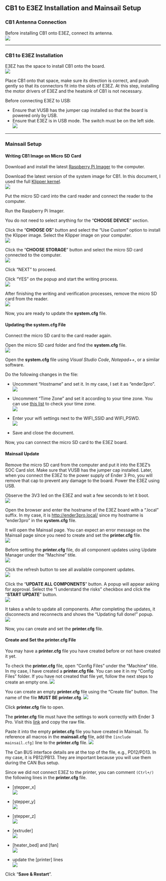 ## CB1 to E3EZ Installation and Mainsail Setup
### CB1 Antenna Connection
Before installing CB1 onto E3EZ, connect its antenna.\
![](https://github.com/CanBayraktarkatal/MantaE3EZ-with-CB1-and-HermitCrab2-CANBus-setup-for-Ender3Pro/blob/main/Images/1.png)

---

### CB1 to E3EZ Installation
E3EZ has the space to install CB1 onto the board.\
![](https://github.com/CanBayraktarkatal/MantaE3EZ-with-CB1-and-HermitCrab2-CANBus-setup-for-Ender3Pro/blob/main/Images/2.png)

Place CB1 onto that space, make sure its direction is correct, and push gently so that its connectors fit into the slots of E3EZ. At this step, installing the motor drivers of E3EZ and the heatsink of CB1 is not necessary.

Before connecting E3EZ to USB:
- Ensure that VUSB has the jumper cap installed so that the board is powered only by USB.
- Ensure that E3EZ is in USB mode. The switch must be on the left side.\
![](https://github.com/CanBayraktarkatal/MantaE3EZ-with-CB1-and-HermitCrab2-CANBus-setup-for-Ender3Pro/blob/main/Images/3.png)

---

### Mainsail Setup
#### Writing CB1 Image on Micro SD Card
Download and install the latest [Raspberry Pi Imager](https://www.raspberrypi.com/software/ "Raspberry Pi Imager") to the computer.

Download the latest version of the system image for CB1. In this document, I used the full [Klipper kernel](https://github.com/bigtreetech/CB1/releases "CB1 Klipper Kernel").\
![](https://github.com/CanBayraktarkatal/MantaE3EZ-with-CB1-and-HermitCrab2-CANBus-setup-for-Ender3Pro/blob/main/Images/4.png)

Put the micro SD card into the card reader and connect the reader to the computer.

Run the Raspberry Pi Imager.

You do not need to select anything for the “**CHOOSE DEVICE**” section.

Click the “**CHOOSE OS**” button and select the “Use Custom” option to install the Klipper image. Select the Klipper image on your computer.\
![](https://github.com/CanBayraktarkatal/MantaE3EZ-with-CB1-and-HermitCrab2-CANBus-setup-for-Ender3Pro/blob/main/Images/5.png)

Click the “**CHOOSE STORAGE**” button and select the micro SD card connected to the computer.\
![](https://github.com/CanBayraktarkatal/MantaE3EZ-with-CB1-and-HermitCrab2-CANBus-setup-for-Ender3Pro/blob/main/Images/6.png)

Click “NEXT” to proceed.

Click “YES” on the popup and start the writing process.\
![](https://github.com/CanBayraktarkatal/MantaE3EZ-with-CB1-and-HermitCrab2-CANBus-setup-for-Ender3Pro/blob/main/Images/7.png)

After finishing the writing and verification processes, remove the micro SD card from the reader.\
![](https://github.com/CanBayraktarkatal/MantaE3EZ-with-CB1-and-HermitCrab2-CANBus-setup-for-Ender3Pro/blob/main/Images/8.png)

Now, you are ready to update the **system.cfg** file.

#### Updating the system.cfg File
Connect the micro SD card to the card reader again.

Open the micro SD card folder and find the **system.cfg** file.\
![](https://github.com/CanBayraktarkatal/MantaE3EZ-with-CB1-and-HermitCrab2-CANBus-setup-for-Ender3Pro/blob/main/Images/9.png)

Open the **system.cfg** file using *Visual Studio Code*, *Notepad++*, or a similar software.

Do the following changes in the file:
- Uncomment “Hostname” and set it. In my case, I set it as “ender3pro”.\
![](https://github.com/CanBayraktarkatal/MantaE3EZ-with-CB1-and-HermitCrab2-CANBus-setup-for-Ender3Pro/blob/main/Images/10.png)

- Uncomment “Time Zone” and set it according to your time zone. You can use [this list](https://gist.github.com/adamgen/3f2c30361296bbb45ada43d83c1ac4e5 "Time Zone List") to check your time zone.\
![](https://github.com/CanBayraktarkatal/MantaE3EZ-with-CB1-and-HermitCrab2-CANBus-setup-for-Ender3Pro/blob/main/Images/11.png)

- Enter your wifi settings next to the WIFI_SSID and WIFI_PSWD.\
![](https://github.com/CanBayraktarkatal/MantaE3EZ-with-CB1-and-HermitCrab2-CANBus-setup-for-Ender3Pro/blob/main/Images/12.png)

- Save and close the document.

Now, you can connect the micro SD card to the E3EZ board.

#### Mainsail Update
Remove the micro SD card from the computer and put it into the E3EZ’s SOC Card slot.
Make sure that VUSB has the jumper cap installed. Later, when you connect the E3EZ to the power supply of Ender 3 Pro, you will remove that cap to prevent any damage to the board.
Power the E3EZ using USB.

Observe the 3V3 led on the E3EZ and wait a few seconds to let it boot.\
![](https://github.com/CanBayraktarkatal/MantaE3EZ-with-CB1-and-HermitCrab2-CANBus-setup-for-Ender3Pro/blob/main/Images/13.png)

Open the browser and enter the hostname of the E3EZ board with a “.local” suffix.
In my case, it is http://ender3pro.local/ since my hostname is “ender3pro” in the **system.cfg** file.

It will open the Mainsail page. You can expect an error message on the Mainsail page since you need to create and set the **printer.cfg** file.\
![](https://github.com/CanBayraktarkatal/MantaE3EZ-with-CB1-and-HermitCrab2-CANBus-setup-for-Ender3Pro/blob/main/Images/14.png)

Before setting the **printer.cfg** file, do all component updates using Update Manager under the “Machine” title.\
![](https://github.com/CanBayraktarkatal/MantaE3EZ-with-CB1-and-HermitCrab2-CANBus-setup-for-Ender3Pro/blob/main/Images/15.png)

Click the refresh button to see all available component updates.\
![](https://github.com/CanBayraktarkatal/MantaE3EZ-with-CB1-and-HermitCrab2-CANBus-setup-for-Ender3Pro/blob/main/Images/16.png)

Click the “**UPDATE ALL COMPONENTS**” button. A popup will appear asking for approval. Select the “I understand the risks” checkbox and click the “**START UPDATE**” button.\
![](https://github.com/CanBayraktarkatal/MantaE3EZ-with-CB1-and-HermitCrab2-CANBus-setup-for-Ender3Pro/blob/main/Images/17.png)

It takes a while to update all components. After completing the updates, it disconnects and reconnects and shows the “Updating full done!” popup.\
![](https://github.com/CanBayraktarkatal/MantaE3EZ-with-CB1-and-HermitCrab2-CANBus-setup-for-Ender3Pro/blob/main/Images/18.png)

Now, you can create and set the **printer.cfg** file.

#### Create and Set the printer.cfg File
You may have a **printer.cfg** file you have created before or not have created it yet.

To check the **printer.cfg** file, open “Config Files” under the “Machine” title. In my case, I have created a **printer.cfg file**. You can see it in my “Config Files” folder. If you have not created that file yet, follow the next steps to create an empty one.
![](https://github.com/CanBayraktarkatal/MantaE3EZ-with-CB1-and-HermitCrab2-CANBus-setup-for-Ender3Pro/blob/main/Images/19.png)

You can create an empty **printer.cfg** file using the “Create file” button. The name of the file **MUST BE printer.cfg**.
![](https://github.com/CanBayraktarkatal/MantaE3EZ-with-CB1-and-HermitCrab2-CANBus-setup-for-Ender3Pro/blob/main/Images/20.png)

Click **printer.cfg** file to open.

The **printer.cfg** file must have the settings to work correctly with Ender 3 Pro. Visit this [link](https://github.com/bigtreetech/Manta-E3EZ/blob/master/Firmware/Klipper/printer-ender3.cfg "Manta E3EZ printer.cfg Settings for Ender 3") and copy the raw file.

Paste it into the empty **printer.cfg** file you have created in Mainsail.
To reference all macros in the **mainsail.cfg** file, add the `[include mainsail.cfg]` line to the **printer.cfg** file.
![](https://github.com/CanBayraktarkatal/MantaE3EZ-with-CB1-and-HermitCrab2-CANBus-setup-for-Ender3Pro/blob/main/Images/21.png)

The Can BUS interface details are at the top of the file, e.g., PD12/PD13. In my case, it is PB12/PB13. They are important because you will use them during the CAN Bus setup.

Since we did not connect E3EZ to the printer, you can comment `(Ctrl+/)` the following lines in the **printer.cfg** file.
- [stepper_x]\
  ![](https://github.com/CanBayraktarkatal/MantaE3EZ-with-CB1-and-HermitCrab2-CANBus-setup-for-Ender3Pro/blob/main/Images/22.png)

- [stepper_y]\
  ![](https://github.com/CanBayraktarkatal/MantaE3EZ-with-CB1-and-HermitCrab2-CANBus-setup-for-Ender3Pro/blob/main/Images/23.png)

- [stepper_z]\
  ![](https://github.com/CanBayraktarkatal/MantaE3EZ-with-CB1-and-HermitCrab2-CANBus-setup-for-Ender3Pro/blob/main/Images/24.png)

- [extruder]\
  ![](https://github.com/CanBayraktarkatal/MantaE3EZ-with-CB1-and-HermitCrab2-CANBus-setup-for-Ender3Pro/blob/main/Images/25.png)

- [heater_bed] and [fan]\
  ![](https://github.com/CanBayraktarkatal/MantaE3EZ-with-CB1-and-HermitCrab2-CANBus-setup-for-Ender3Pro/blob/main/Images/26.png)

- update the [printer] lines\
  ![](https://github.com/CanBayraktarkatal/MantaE3EZ-with-CB1-and-HermitCrab2-CANBus-setup-for-Ender3Pro/blob/main/Images/27.png)

Click “**Save & Restart**”.
